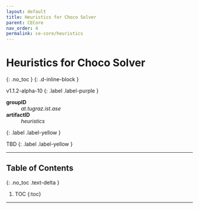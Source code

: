```yaml
---
layout: default
title: Heuristics for Choco Solver
parent: CECore
nav_order: 4
permalink: ce-core/heuristics
---
```


# Heuristics for Choco Solver
{: .no_toc }
{: .d-inline-block }

<span style = "text-transform: lowercase">v1.1.2-alpha-10</span>
{: .label .label-purple }

<dl style="width:400px;">
    <dt><strong>groupID</strong></dt>
    <dd style = "text-transform: lowercase"><em>at.tugraz.ist.ase</em></dd>
    <dt><strong>artifactID</strong></dt>
    <dd style = "text-transform: lowercase"><em>heuristics</em></dd>
</dl>{: .label .label-yellow }

TBD
{: .label .label-yellow }

---

## Table of Contents
{: .no_toc .text-delta }

1. TOC
{:toc}

---